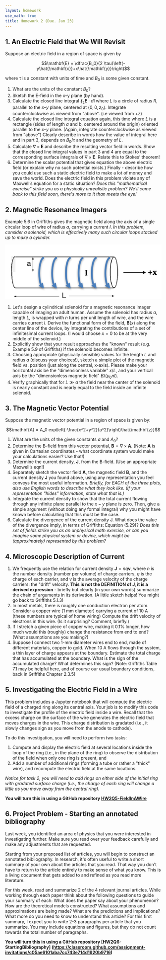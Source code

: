 ```yaml
---
layout: homework
use_math: true
title: Homework 2 (Due. Jan 23)
---
```


## 1. An Electric Field that We Will Revisit

Suppose an electric field in a region of space is given by

$$\mathbf{E} = \dfrac{B_0}{2 \tau}\left(-y\hat{\mathbf{x}}+x\hat{\mathbf{y}}\right)$$

where $\tau$ is a constant with units of time and $B_0$ is some given constant.

1. What are the units of the constant $B_0$?
2. Sketch the E-field in the x–y plane (by hand).
3. Calculate the closed line integral $\oint_L \mathbf{E} \cdot d\mathbf{l}$ where $L$ is a circle of radius $R$,  parallel to the $x–y$ plane, centered at $\langle 0,0,z_0 \rangle$. Integrate counterclockwise as viewed from "above". (i.e viewed from $+z$)
4. Calculate the closed line integral equation again, this time where $L$ is a rectangle (sides of length $a$ and $b$, centered around the origin) oriented parallel to the $x–y$ plane. (Again, integrate counterclockwise as viewed from "above")  Clearly describe in words how the value of integral here and in part 3, depends on $B_0/\tau$ and the geometry of $L$.
5. Calculate $\nabla \times \mathbf{E}$ and describe the resulting vector field in words. Show that the closed line integral values in part 3 and 4 are equal to the corresponding surface integrals of $\nabla \times \mathbf{E}$.  Relate this to Stokes’ theorem!
6. Determine the scalar potential that gives equation the above electric field (or explain why no such potential exists.)   Finally - describe how you could use such a static electric field to make a lot of money and save the world.  Does the electric field in this problem violate any of Maxwell’s equation for a static situation?
*Does this "mathematical exercise" strike you as a physically unrealistic problem? We'll come back to this field soon, there's more to it than meets the eye!*

## 2. Magnetic Resonance Imagers

Example 5.6 in Griffiths gives the magnetic field along the axis of a single circular loop of wire of radius $a$, carrying a current $I$. *In this problem, consider a solenoid, which is effectively many such circular loops stacked up to make a cylinder.*

![MRI][mri]

[mri]: ./images/hw2/MRI.png

1. Let's design a cylindrical solenoid for a magnetic resonance imager capable of imaging an adult human. Assume the solenoid has radius $a$, length $L$, is wrapped with $n$ turns per unit length of wire, and the wire carries current $I$.  Derive the functional form of the field, $\mathbf{B}(x)$ along the center line of the device, by integrating the contributions of a set of infinitesimal current loops. (I would choose $x=0$ to be at the very middle of the solenoid.)
2. Explicitly show that your result approaches the "known" result (e.g. Example 5.9 of Griffiths) if the solenoid becomes infinite.
3. Choosing appropriate (physically sensible) values for the length $L$ and radius $a$ (discuss your choices!), sketch a simple plot of the magnetic field vs. position (just along the central, x-axis). Please make your horizontal axis be the "dimensionless variable" $x/L$,  and your vertical axis be the "dimensionless magnetic field" $B/(\mu_0 n I)$.
4. Verify graphically that for $L \gg a$ the field near the center of the solenoid is nearly constant and is nearly equal to the field inside an infinite solenoid.

## 3. The Magnetic Vector Potential

Suppose the magnetic vector potential in a region of space is given by:

$$\mathbf{A} = A_0 exp\left(-\frac{x^2+y^2}{a^2}\right)\hat{\mathbf{z}}$$

1. What are the units of the given constants $a$ and $A_0$?
2. Determine the B-field from this vector potential, $\mathbf{B} = \nabla \times \mathbf{A}$. (Note: $\mathbf{A}$ is given in Cartesian coordinates - what coordinate system would make your calculations easier? Use that!)
3. Determine the current density, $\mathbf{J}$, from the B-field.  (Use an appropriate Maxwell’s eqn!)
4. Separately sketch the vector field $\mathbf{A}$, the magnetic field $\mathbf{B}$, and the current density $\mathbf{J}$ you found above, using any representation you feel conveys the most useful information. *Briefly, for EACH of the three plots, also use English words to describe what they look like. (If your representation "hides" information, state what that is.)*
5. Integrate the current density to show that the total current flowing through any infinite plane parallel to the $x-y$ plane is zero. Then, give a simple argument (without doing any formal integral) why you might have known before calculating that this must be the case.
6. Calculate the divergence of the current density J. What does the value of the divergence imply, in terms of Griffiths: Equation (5.29)? *Does this set of fields strike you as an unphysical math exercise, or can you imagine some physical system or device, which might be (approximately) represented by this problem?*

## 4.  Microscopic Description of Current

1. We frequently use the relation for current density $\mathbf{J} = nq\mathbf{v}$, where $n$ is the number density (number per volume) of charge carriers, $q$ is the charge of each carrier, and $v$ is the average velocity of the charge carriers: the "drift" velocity. **This is not the DEFINITION of J, it is a derived expression** -  briefly but clearly (in your own words) summarize the chain of arguments in its derivation. (A little sketch helps! You might go back to Griffiths 5.1.3)
2. In most metals, there is roughly one conduction electron per atom.  Consider a copper wire (1 mm diameter) carrying a current of 10 A (these numbers are typical of home wiring) Compute the drift velocity of electrons in this wire. (Is it surprising? Comment, briefly.)
3. If I stretch a given piece of copper wire, making it 0.1% longer, how much would this (roughly) change the resistance from end to end? (What assumptions are you making?)
4. Suppose I connect two 1-mm diameter wires end to end, made of different materials, copper to gold.  When 10 A flows through the system, a thin layer of charge appears at the boundary.  Estimate the total charge that has accumulated at the boundary. What is the sign of the accumulated charge? What determines this sign? (Note: Griffiths Table 7.1 may be helpful here, and of course our usual boundary conditions, back in Griffiths Chapter 2.3.5)

## 5. Investigating the Electric Field in a Wire

This problem includes a Jupyter notebook that will compute the electric field of a charged ring along its central axis. Your job is to modify this code to investigate the profile of the electric field inside a wire. Recall that the excess charge on the surface of the wire generates the electric field that moves charges in the wire. This charge distribution is gradated (i.e., it slowly changes sign as you move from the anode to cathode).

To do this investigation, you will need to perform two tasks:

1. Compute and display the electric field at several locations inside the loop of the ring (i.e., in the plane of the ring) to observe the distribution of the field when only one ring is present, and
2. Add a number of additional rings (forming a tube or rather a "thick" wire), and recompute the electric field at the same locations.

*Notice for task 2, you will need to add rings on either side of the initial ring with gradated surface charge (i.e., the charge of each ring will change a little as you move away from the central ring).*

**You will turn this in using a GitHub repository [HW2Q5-FieldInAWire](https://classroom.github.com/assignment-invitations/597b0c22e341c974b5f9948c638cbf9b)**

## 6. Project Problem - Starting an annotated bibliography
Last week, you identified an area of physics that you were interested in investigating further. Make sure you read over your feedback carefully and make any adjustments that are requested.

Starting from your proposed list of articles, you will begin to construct an annotated bibliography. In research, it's often useful to write a short summary of your own about the articles that you read. That way you don't have to return to the article entirely to make sense of what you know. This is a living document that gets added to and refined as you read more literature.

For this week, read and summarize 2 of the 4 relevant journal articles. While working through each paper think about the following questions to guide your summary of each: What does the paper say about your phenomenon? How are the theoretical models constructed? What assumptions and approximations are being made? What are the predictions and implications? What more do you need to know to understand this article? For this first summary, I expect you to write 2-3 paragraphs per article that you summarize. You may include equations and figures, but they do not count towards the total number of paragraphs.

**You will turn this in using a GitHub repository [HW2Q6-StartingBibliography]
(https://classroom.github.com/assignment-invitations/c05ae6101aba7cc743e714d1920b9716)**

